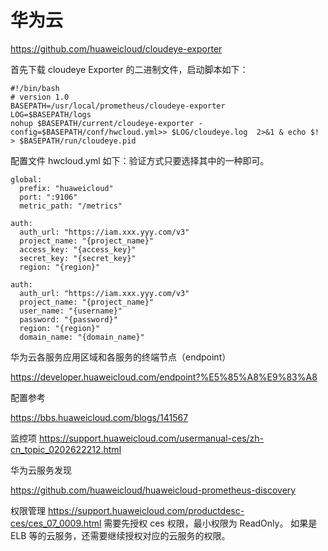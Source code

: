 # 华为云

https://github.com/huaweicloud/cloudeye-exporter


首先下载 cloudeye Exporter 的二进制文件，启动脚本如下：

```
#!/bin/bash
# version 1.0
BASEPATH=/usr/local/prometheus/cloudeye-exporter
LOG=$BASEPATH/logs
nohup $BASEPATH/current/cloudeye-exporter -config=$BASEPATH/conf/hwcloud.yml>> $LOG/cloudeye.log  2>&1 & echo $! > $BASEPATH/run/cloudeye.pid
```


配置文件 hwcloud.yml 如下：验证方式只要选择其中的一种即可。
```
global:
  prefix: "huaweicloud"
  port: ":9106"
  metric_path: "/metrics"

auth:
  auth_url: "https://iam.xxx.yyy.com/v3"
  project_name: "{project_name}"
  access_key: "{access_key}"
  secret_key: "{secret_key}"
  region: "{region}"

auth:
  auth_url: "https://iam.xxx.yyy.com/v3"
  project_name: "{project_name}"
  user_name: "{username}"
  password: "{password}"
  region: "{region}"
  domain_name: "{domain_name}"
```

华为云各服务应用区域和各服务的终端节点（endpoint）

https://developer.huaweicloud.com/endpoint?%E5%85%A8%E9%83%A8


配置参考

https://bbs.huaweicloud.com/blogs/141567

监控项
https://support.huaweicloud.com/usermanual-ces/zh-cn_topic_0202622212.html


华为云服务发现

https://github.com/huaweicloud/huaweicloud-prometheus-discovery


权限管理
https://support.huaweicloud.com/productdesc-ces/ces_07_0009.html
需要先授权 ces 权限，最小权限为 ReadOnly。 如果是 ELB 等的云服务，还需要继续授权对应的云服务的权限。